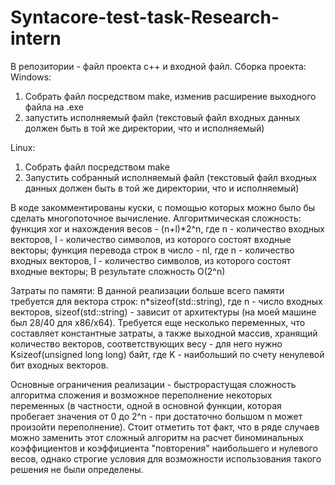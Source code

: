 # Syntacore-test-task-Research-intern
В репозитории - файл проекта c++ и входной файл. 
Сборка проекта:
Windows: 
1) Собрать файл посредством make, изменив расширение выходного файла на .exe
2) запустить исполняемый файл (текстовый файл входных данных должен быть в той же директории, что и исполняемый)

Linux:
1) Собрать файл посредством make
2) Запустить собранный исполняемый файл (текстовый файл входных данных должен быть в той же директории, что и исполняемый)

В коде закомментированы куски, с помощью которых можно было бы сделать многопоточное вычисление.
Алгоритмическая сложность:
функция xor и нахождения весов - (n+l)*2^n, где n - количество входных векторов, l - количество символов, из которого состоят входные векторы;
функция перевода строк в число - nl, где n - количество входных векторов, l - количество символов, из которого состоят входные векторы;
В результате сложность O(2^n)

Затраты по памяти: 
В данной реализации больше всего памяти требуется для вектора строк: n*sizeof(std::string), где n - число входных векторов, sizeof(std::string) - зависит от архитектуры (на моей машине был 28/40 для x86/x64). Требуется еще несколько переменных, что составляет константные затраты, а также выходной массив, хранящий количество векторов, соответствующих весу - для него нужно Ksizeof(unsigned long long) байт, где K - наибольший по счету ненулевой бит входных векторов.

Основные ограничения реализации - быстрорастущая сложность алгоритма сложения и возможное переполнение некоторых переменных (в частности, одной в основной функции, которая пробегает значения от 0 до 2^n - при достаточно большом n может произойти переполнение). Стоит отметить тот факт, что в ряде случаев можно заменить этот сложный алгоритм на расчет биноминальных коэффициентов и коэффициента "повторения" наибольшего и нулевого весов, однако строгие условия для возможности использования такого решения не были определены.
